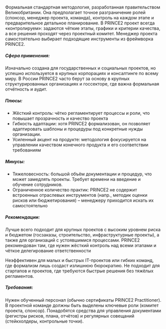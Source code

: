 Формальная стандартная методология, разработанная правительством Великобритании. Она предполагает точное разграничение ролей (спонсор, менеджер проекта, команда), контроль на каждом этапе и предварительное детальное планирование. В PRINCE2 проект всегда «контролируем»: задаются чёткие этапы, графики и критерии качества, а все решения проходят через проектный комитет. Менеджер проекта самостоятельно выбирает подходящие инструменты из фреймворка PRINCE2.
##### Сфера применения:
Изначально создана для государственных и социальных проектов, но успешно используется в крупных корпорациях и консалтинге по всему миру. В России PRINCE2 часто берут за основу в крупных структурированных организациях и госсекторе, где важна формальная отчётность и аудит.
##### Плюсы:
  - Жёсткий контроль: чётко регламентирует процессы и роли, что повышает прозрачность и качество проекта
  - Гибкость адаптации: хотя PRINCE2 формализован, он позволяет адаптировать шаблоны и процедуры под конкретные нужды организации.
  - Усиленный акцент на продукте: методология фокусируется на управлении качеством конечного продукта и его соответствии требованиям

##### Минусы: 
 - Тяжеловесность: большой объём документации и процедур, что может замедлять проекты. Требует времени на введение и обучение сотрудников.
 - Ограниченное количество практик: PRINCE2 не содержит встроенных отраслевых инструментов (напр., методик оценки рисков или бюджетирования) – менеджеру приходится искать их самостоятельно
##### Рекомендации:
Лучше всего подходит для крупных проектов с высоким уровнем риска и бюджетом (госзаказы, строительство, инфраструктурные проекты), а также для организаций с устоявшимися процессами. PRINCE2 рекомендован там, где нужен жёсткий контроль над всеми этапами и чёткое делегирование ответственности

Неэффективен для малых и быстрых IT-проектов или гибких команд, где формализм лишь создаст излишнюю бюрократию. Не подходит для стартапов и проектов, где требуются быстрые решения без тяжёлых регламентов.

##### Требования:
Нужен обученный персонал (обычно сертификаты PRINCE2 Practitioner). В проектной команде должны быть выделены ключевые роли (комитет проекта, спонсор). Понадобятся средства для управления документами (регистры рисков, плана, отчётов) и регулярных совещаний (стейкхолдеры, контрольные точки).
